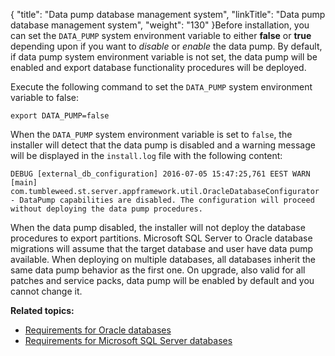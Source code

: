 {
    "title": "Data pump database management system",
    "linkTitle": "Data pump database management system",
    "weight": "130"
}Before installation, you can set the `DATA_PUMP` system environment variable to either **false** or **true** depending upon if you want to *disable* or *enable* the data pump. By default, if data pump system environment variable is not set, the data pump will be enabled and export database functionality procedures will be deployed.

Execute the following command to set the `DATA_PUMP` system environment variable to <span class="code">false</span>:

`export DATA_PUMP=false`

When the `DATA_PUMP` system environment variable is set to `false`, the installer will detect that the data pump is disabled and a warning message will be displayed in the `install.log` file with the following content:


    DEBUG [external_db_configuration] 2016-07-05 15:47:25,761 EEST WARN [main] com.tumbleweed.st.server.appframework.util.OracleDatabaseConfigurator - DataPump capabilities are disabled. The configuration will proceed without deploying the data pump procedures.

When the data pump disabled, the installer will not deploy the database procedures to export partitions. Microsoft SQL Server to Oracle database migrations will assume that the target database and user have data pump available. When deploying on multiple databases, all databases inherit the same data pump behavior as the first one. On upgrade, also valid for all patches and service packs, data pump will be enabled by default and you cannot change it.

**Related topics:**

-   <a href="../" class="MCXref xref">Requirements for Oracle databases</a>
-   <a href="../../requirements_for_sql_databases" class="MCXref xref">Requirements for Microsoft SQL Server databases</a>
